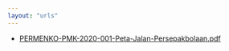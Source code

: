```yaml
---
layout: "urls"
---
```

* [PERMENKO-PMK-2020-001-Peta-Jalan-Persepakbolaan.pdf](PERMENKO-PMK-2020-001-Peta-Jalan-Persepakbolaan.pdf)

